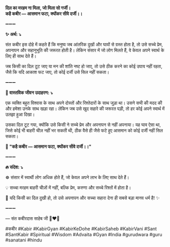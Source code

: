 **दिल का मरहम ना मिला, जो मिला सो गर्जी।**\
**कहै कबीर — आसमान फटा, क्योंकर सीवे दर्जी।।**

➖➖➖

**✨ अर्थ: ⤵**

संत कबीर इस दोहे में कहते हैं कि मनुष्य जब आंतरिक दुखों और घावों से ग्रस्त होता है, तो उसे सच्चे प्रेम, अपनापन और सहानुभूति की जरूरत होती है। लेकिन संसार में जो लोग मिलते हैं, वे केवल अपने स्वार्थ के लिए ही साथ देते हैं।

जब किसी का दिल टूट जाए या मन की शांति नष्ट हो जाए, तो उसे ठीक करने का कोई उपाय नहीं रहता, जैसे कि यदि आकाश फट जाए, तो कोई दर्जी उसे सिल नहीं सकता।

➖➖➖

**🌾 वास्तविक जीवन उदाहरण: ⤵**

एक व्यक्ति बहुत विश्वास के साथ अपने दोस्तों और रिश्तेदारों के साथ जुड़ा था। उसने सभी की मदद की और हमेशा उनके साथ खड़ा रहा। लेकिन जब उसे खुद सहारे की जरूरत पड़ी, तो हर कोई अपने स्वार्थ में उलझा हुआ दिखा।

उसका दिल टूट गया, क्योंकि उसे किसी ने सच्चे प्रेम और अपनापन से नहीं अपनाया। यह घाव ऐसा था, जिसे कोई भी बाहरी चीज़ नहीं भर सकती थी, ठीक वैसे ही जैसे फटे हुए आसमान को कोई दर्जी नहीं सिल सकता।

**📜 "कहै कबीर — आसमान फटा, क्योंकर सीवे दर्जी।।"**

➖➖➖

**🔥 संदेश: ⤵**

☸ संसार में स्वार्थी लोग अधिक होते हैं, जो केवल अपने लाभ के लिए साथ देते हैं।

💡 सच्चा मरहम बाहरी चीज़ों में नहीं, बल्कि प्रेम, करुणा और सच्चे रिश्तों में होता है।

🙏 यदि किसी का दिल दुखी हो, तो उसे अपनापन और सच्चा सहारा देना ही सबसे बड़ा मानव धर्म है! ✨

➖➖➖

— संत कबीरदास साहेब जी 🙏❤️💯

#कबीर #Kabir #KabirGyan #KabirKeDohe #KabirSaheb #KabirVani #Sant #SantKabir #Spiritual #Wisdom #Advaita #Gyan #India #gurudwara #guru #sanatani #hindu
